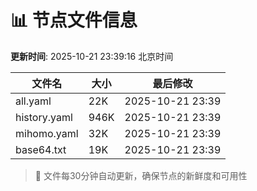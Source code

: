 # 📊 节点文件信息

**更新时间**: 2025-10-21 23:39:16 北京时间

| 文件名 | 大小 | 最后修改 |
|--------|------|----------|
| all.yaml | 22K | 2025-10-21 23:39 |
| history.yaml | 946K | 2025-10-21 23:39 |
| mihomo.yaml | 32K | 2025-10-21 23:39 |
| base64.txt | 19K | 2025-10-21 23:39 |

> 🔄 文件每30分钟自动更新，确保节点的新鲜度和可用性
